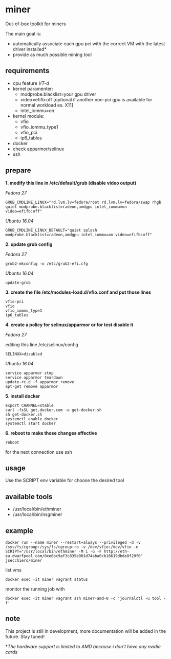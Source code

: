 # miner

Out-of-box toolkit for miners  

The main goal is:
- automatically associate each gpu pci with the correct VM with the latest driver installed*
- provide as much possible mining tool

## requirements

- cpu feature _VT-d_
- kernel paramenter:
  - modprobe.blacklist=your gpu driver
  - video=efifb:off [optional if another non-pci gpu is available for normal workload es. X11]
  - intel_iommu=on
- kernel module:
  - vfio
  - vfio_iommu_type1
  - vfio_pci
  - ip6_tables
- docker
- check apparmor/selinux
- ssh

## prepare

**1\. modify this line in /etc/default/grub (disable video output)**  

 _Fedora 27_
```
GRUB_CMDLINE_LINUX="rd.lvm.lv=fedora/root rd.lvm.lv=fedora/swap rhgb quiet modprobe.blacklist=radeon,amdgpu intel_iommu=on  video=efifb:off"
```
_Ubuntu 16.04_
```
GRUB_CMDLINE_LINUX_DEFAULT="quiet splash modprobe.blacklist=radeon,amdgpu intel_iommu=on video=efifb:off"
```

**2\. update grub config**  

_Fedora 27_
```
grub2-mkconfig -o /etc/grub2-efi.cfg
```
_Ubuntu 16.04_
```
update-grub
```

**3\. create the file /etc/modules-load.d/vfio.conf and put those lines**  
```
vfio-pci
vfio
vfio_iommu_type1
ip6_tables
```

**4\. create a policy for selinux/apparmor or for test disable it**  

_Fedora 27_  

editing this line /etc/selinux/config
```
SELINUX=disabled
```
_Ubuntu 16.04_
```
service apparmor stop
service apparmor teardown
update-rc.d -f apparmor remove
apt-get remove apparmor
```


**5\. install docker**  
```
export CHANNEL=stable
curl -fsSL get.docker.com -o get-docker.sh
sh get-docker.sh
systemctl enable docker
systemctl start docker
```

**6\. reboot to make those changes effective**  
```
reboot
```

for the next connection use ssh

## usage

Use the SCRIPT env variable for choose the desired tool

## available tools  

- /usr/local/bin/ethminer
- /usr/local/bin/nsgminer

## example

```
docker run --name miner --restart=always --privileged -d -v /sys/fs/cgroup:/sys/fs/cgroup:ro -v /dev/vfio:/dev/vfio -e SCRIPT="/usr/local/bin/ethminer -M 1 -G -F http://eth-eu.dwarfpool.com/0xe6bc9af3c835e001d74aba0cb16619dbde8f29f0" jsecchiero/miner
```

list vms
```
docker exec -it miner vagrant status
```

monitor the running job with
```
docker exec -it miner vagrant ssh miner-amd-0 -c 'journalctl -u tool -f'
```

## note

This project is still in development, more documentation will be added in the future. Stay tuned!  


*_The hardware support is limited to AMD because i don't have any nvidia cards_  
